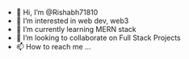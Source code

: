 - 👋 Hi, I’m @Rishabh71810
- 👀 I’m interested in web dev, web3
- 🌱 I’m currently learning MERN stack
- 💞️ I’m looking to collaborate on Full Stack Projects
- 📫 How to reach me ...

<!---
Rishabh71810/Rishabh71810 is a ✨ special ✨ repository because its `README.md` (this file) appears on your GitHub profile.
You can click the Preview link to take a look at your changes.
--->
